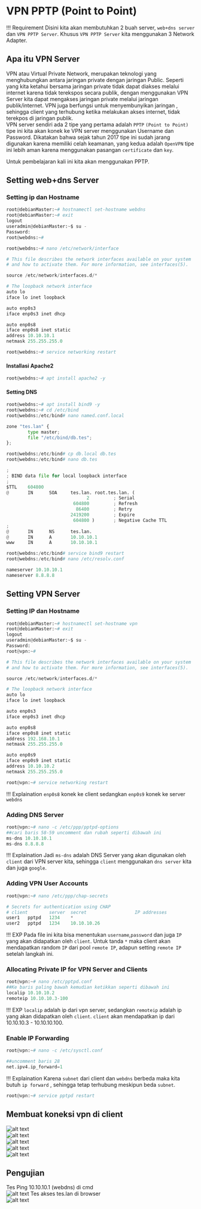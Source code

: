 # VPN PPTP (Point to Point)

!!! Requirement
    Disini kita akan membutuhkan 2 buah server, `web+dns server` dan `VPN PPTP Server`. Khusus `VPN PPTP Server` kita menggunakan 3 Network Adapter. 

## Apa itu VPN Server

VPN atau Virtual Private Network, merupakan teknologi yang menghubungkan antara jaringan private dengan jaringan Public. Seperti yang kita ketahui bersama jaringan private tidak dapat diakses melalui internet karena tidak terekspos secara publik, dengan menggunakan VPN Server kita dapat mengakses jaringan private melalui jaringan publik/internet. VPN juga berfungsi untuk menyembunyikan jaringan , sehingga client yang terhubung ketika melakukan akses internet, tidak terekpos di jaringan publik.  
VPN server sendiri ada 2 tipe yang pertama adalah `PPTP` `(Point to Point)` tipe ini kita akan konek ke VPN server menggunakan Username dan Password. Dikatakan bahwa sejak tahun 2017 tipe ini sudah jarang digunakan karena memiliki celah keamanan, yang kedua adalah `OpenVPN` tipe ini lebih aman karena menggunakan pasangan `certificate` dan `key`.  

Untuk pembelajaran kali ini kita akan menggunakan PPTP.


## Setting web+dns Server

### Setting ip dan Hostname

```py
root@debianMaster:~# hostnamectl set-hostname webdns
root@debianMaster:~# exit
logout
useradmin@debianMaster:~$ su -
Password:
root@webdns:~#
```

```py
root@webdns:~# nano /etc/network/interface
```
```py
# This file describes the network interfaces available on your system
# and how to activate them. For more information, see interfaces(5).

source /etc/network/interfaces.d/*

# The loopback network interface
auto lo
iface lo inet loopback

auto enp0s3
iface enp0s3 inet dhcp

auto enp0s8
iface enp0s8 inet static
address 10.10.10.1
netmask 255.255.255.0
```
```py
root@webdns:~# service networking restart
```


#### Installasi Apache2

```py
root@webdns:~# apt install apache2 -y
```

#### Setting DNS
```py
root@webdns:~# apt install bind9 -y
root@webdns:~# cd /etc/bind
root@webdns:/etc/bind# nano named.conf.local
```
```py
zone "tes.lan" {
        type master;
        file "/etc/bind/db.tes";
};
```
```py
root@webdns:/etc/bind# cp db.local db.tes
root@webdns:/etc/bind# nano db.tes
```
```py
;
; BIND data file for local loopback interface
;
$TTL    604800
@       IN      SOA     tes.lan. root.tes.lan. (
                              2         ; Serial
                         604800         ; Refresh
                          86400         ; Retry
                        2419200         ; Expire
                         604800 )       ; Negative Cache TTL
;
@       IN      NS      tes.lan.
@       IN      A       10.10.10.1
www     IN      A       10.10.10.1
```
```py
root@webdns:/etc/bind# service bind9 restart
root@webdns:/etc/bind# nano /etc/resolv.conf
```
```py
nameserver 10.10.10.1
nameserver 8.8.8.8
```
## Setting VPN Server

### Setting IP dan Hostname
```py
root@debianMaster:~# hostnamectl set-hostname vpn
root@debianMaster:~# exit
logout
useradmin@debianMaster:~$ su -
Password:
root@vpn:~#
```
```py
# This file describes the network interfaces available on your system
# and how to activate them. For more information, see interfaces(5).

source /etc/network/interfaces.d/*

# The loopback network interface
auto lo
iface lo inet loopback

auto enp0s3
iface enp0s3 inet dhcp

auto enp0s8
iface enp0s8 inet static
address 192.168.10.1
netmask 255.255.255.0

auto enp0s9
iface enp0s9 inet static
address 10.10.10.2
netmask 255.255.255.0
```
```py
root@vpn:~# service networking restart
```
!!! Explaination
    `enp0s8` konek ke client sedangkan `enp0s9` konek ke server `webdns`

### Adding DNS Server
```py
root@vpn:~# nano -c /etc/ppp/pptpd-options
##cari baris 58-59 uncomment dan rubah seperti dibawah ini
ms-dns 10.10.10.1
ms-dns 8.8.8.8
```
!!! Explaination
    Jadi `ms-dns` adalah DNS Server yang akan digunakan oleh `client` dari VPN server kita, sehingga `client` menggunakan `dns server` kita dan juga `google`.

### Adding VPN User Accounts
```py
root@vpn:~# nano /etc/ppp/chap-secrets
```
```py
# Secrets for authentication using CHAP
# client        server  secret                  IP addresses
user1   pptpd   1234    *
user2   pptpd   1234    10.10.10.26
```
!!! EXP
    Pada file ini kita bisa menentukan `username`,`password` dan juga `IP` yang akan didapatkan oleh `client`. Untuk tanda `*` maka client akan mendapatkan random `IP` dari pool `remote IP`, adapun setting `remote IP` setelah langkah ini.

### Allocating Private IP for VPN Server and Clients
```py
root@vpn:~# nano /etc/pptpd.conf
##Ke baris paling bawah kemudian ketikkan seperti dibawah ini
localip 10.10.10.2
remoteip 10.10.10.3-100
```
!!! EXP
    `localip` adalah ip dari vpn server, sedangkan `remoteip` adalah ip yang akan didapatkan oleh `client`. `client` akan mendapatkan ip dari 10.10.10.3 - 10.10.10.100.

### Enable IP Forwarding
```py
root@vpn:~# nano -c /etc/sysctl.conf
```
```py 
##uncomment baris 28
net.ipv4.ip_forward=1
```
!!! Explaination
    Karena `subnet` dari client dan `webdns` berbeda maka kita butuh `ip forward` , sehingga tetap terhubung meskipun beda `subnet`.

```py
root@vpn:~# service pptpd restart
```

## Membuat koneksi vpn di client
![alt text](image.png)  
![alt text](image-1.png)  
![alt text](image-2.png)  
![alt text](image-3.png)  
![alt text](image-4.png)

## Pengujian
Tes Ping 10.10.10.1 (webdns) di cmd  
![alt text](image-5.png)
Tes akses tes.lan di browser  
![alt text](image-6.png)






